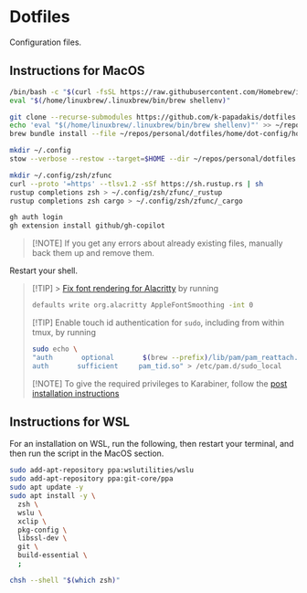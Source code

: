 # Dotfiles

Configuration files.

## Instructions for MacOS

```zsh
/bin/bash -c "$(curl -fsSL https://raw.githubusercontent.com/Homebrew/install/HEAD/install.sh)"
eval "$(/home/linuxbrew/.linuxbrew/bin/brew shellenv)"

git clone --recurse-submodules https://github.com/k-papadakis/dotfiles ~/repos/personal/dotfiles
echo 'eval "$(/home/linuxbrew/.linuxbrew/bin/brew shellenv)"' >> ~/repos/personal/dotfiles/home/dot-config/zsh/.zprofile
brew bundle install --file ~/repos/personal/dotfiles/home/dot-config/homebrew/Brewfile

mkdir ~/.config
stow --verbose --restow --target=$HOME --dir ~/repos/personal/dotfiles --dotfiles home

mkdir ~/.config/zsh/zfunc
curl --proto '=https' --tlsv1.2 -sSf https://sh.rustup.rs | sh
rustup completions zsh > ~/.config/zsh/zfunc/_rustup
rustup completions zsh cargo > ~/.config/zsh/zfunc/_cargo

gh auth login
gh extension install github/gh-copilot
```

> [!NOTE] If you get any errors about already existing files, manually back them
> up and remove them.

Restart your shell.

> [!TIP] >
> [Fix font rendering for Alacritty](https://github.com/alacritty/alacritty/issues/7333#issuecomment-2128528068)
> by running
>
> ```bash
> defaults write org.alacritty AppleFontSmoothing -int 0
> ```
>
> [!TIP] Enable touch id authentication for `sudo`, including from within tmux,
> by running
>
> ```bash
> sudo echo \
> "auth       optional       $(brew --prefix)/lib/pam/pam_reattach.so       ignore_ssh
> auth       sufficient     pam_tid.so" > /etc/pam.d/sudo_local
> ```
>
> [!NOTE] To give the required privileges to Karabiner, follow the
> [post installation instructions](https://karabiner-elements.pqrs.org/docs/manual/configuration/configure-complex-modifications/)

## Instructions for WSL

For an installation on WSL, run the following, then restart your terminal, and
then run the script in the MacOS section.

```bash
sudo add-apt-repository ppa:wslutilities/wslu
sudo add-apt-repository ppa:git-core/ppa
sudo apt update -y
sudo apt install -y \
  zsh \
  wslu \
  xclip \
  pkg-config \
  libssl-dev \
  git \
  build-essential \
  ;

chsh --shell "$(which zsh)"
```
